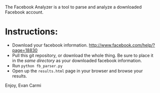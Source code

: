 The Facebook Analyzer is a tool to parse and analyze a downloaded Facebook account.

# Instructions:

* Download your facebook information. http://www.facebook.com/help/?page=18830
* Pull this git repository, or download the whole thing. Be sure to place it in the *same directory* as your downloaded facebook information.
* Run `python fb_parser.py`
* Open up the `results.html` page in your browser and browse your results.

Enjoy,
Evan Carmi
